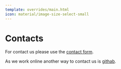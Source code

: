 ```yaml
---
template: overrides/main.html 
icon: material/image-size-select-small
---
```


# Contacts

For contact us please use the [contact form](https://github.com/produktor/web/blob/master/docs/feedback/formpage.html).

As we work online another way to contact us is [githab](https://github.com/produktor).

